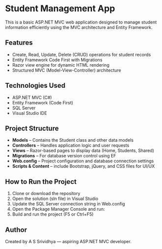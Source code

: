 # Student Management App

This is a basic ASP.NET MVC web application designed to manage student information efficiently using the MVC architecture and Entity Framework.

##  Features

- Create, Read, Update, Delete (CRUD) operations for student records
- Entity Framework Code First with Migrations
- Razor view engine for dynamic HTML rendering
- Structured MVC (Model-View-Controller) architecture

##  Technologies Used

- ASP.NET MVC (C#)
- Entity Framework (Code First)
- SQL Server
- Visual Studio IDE

##  Project Structure

- **Models** – Contains the Student class and other data models  
- **Controllers** – Handles application logic and user requests  
- **Views** – Razor-based pages to display data (Home, Students, Shared)  
- **Migrations** – For database version control using EF  
- **Web.config** – Project configuration and database connection settings  
- **Scripts & Content** – include Bootstrap, jQuery, and CSS files for UI/UX

##  How to Run the Project

1. Clone or download the repository
2. Open the solution (sln file) in Visual Studio
3. Update the SQL Server connection string in Web.config
4. Open the Package Manager Console and run:
5. Build and run the project (F5 or Ctrl+F5)

##  Author

Created by A S Srividhya — aspiring ASP.NET MVC developer.
